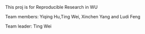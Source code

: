 This proj is for Reproducible Research in WU

Team members:
Yiqing Hu,Ting Wei, Xinchen Yang and Ludi Feng

Team leader: Ting Wei
